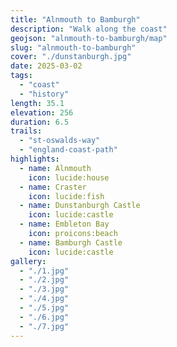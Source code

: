 ```yaml
---
title: "Alnmouth to Bamburgh"
description: "Walk along the coast"
geojson: "alnmouth-to-bamburgh/map"
slug: "alnmouth-to-bamburgh"
cover: "./dunstanburgh.jpg"
date: 2025-03-02
tags:
  - "coast"
  - "history"
length: 35.1
elevation: 256
duration: 6.5
trails:
  - "st-oswalds-way"
  - "england-coast-path"
highlights:
  - name: Alnmouth
    icon: lucide:house
  - name: Craster
    icon: lucide:fish
  - name: Dunstanburgh Castle
    icon: lucide:castle
  - name: Embleton Bay
    icon: proicons:beach
  - name: Bamburgh Castle
    icon: lucide:castle
gallery:
  - "./1.jpg"
  - "./2.jpg"
  - "./3.jpg"
  - "./4.jpg"
  - "./5.jpg"
  - "./6.jpg"
  - "./7.jpg"
---
```

